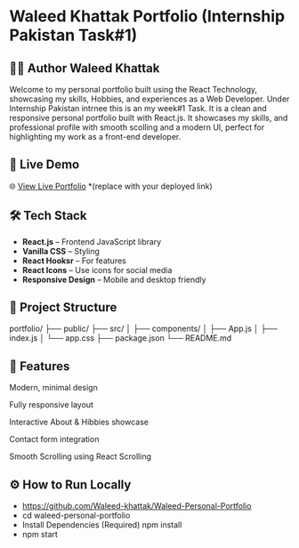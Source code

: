 # Waleed Khattak Portfolio (Internship Pakistan Task#1) 
## 👨‍💻 Author Waleed Khattak

Welcome to my personal portfolio built using the React Technology, showcasing my skills, Hobbies, and experiences as a Web Developer. Under Internship Pakistan intrnee this is an my week#1 Task. It is a clean and responsive personal portfolio built with React.js. It showcases my skills, and professional profile with smooth scolling and a modern UI, perfect for highlighting my work as a front-end developer.

## 🚀 Live Demo

🌐 [View Live Portfolio](#) *(replace with your deployed link)

## 🛠️ Tech Stack

- **React.js** – Frontend JavaScript library
- **Vanilla CSS** – Styling
- **React Hooksr** – For features
- **React Icons** – Use icons for social media
- **Responsive Design** – Mobile and desktop friendly

## 📁 Project Structure

portfolio/
├── public/
├── src/
│   ├── components/
│   ├── App.js
│   ├── index.js
│   └── app.css
├── package.json
└── README.md

## 📌 Features

Modern, minimal design

Fully responsive layout

Interactive About & Hibbies showcase

Contact form integration

Smooth Scrolling using React Scrolling

## ⚙️ How to Run Locally

- https://github.com/Waleed-khattak/Waleed-Personal-Portfolio
- cd waleed-personal-portfolio
- Install Dependencies (Required) npm install
- npm start
